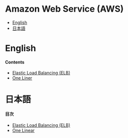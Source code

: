 # Amazon Web Service (AWS)

- [English](#englsih)
- [日本語](#日本語)

[elb]:      https://github.com/sotayamashita/knowledge/blob/master/aws/elb.md
[oneliner]: https://github.com/sotayamashita/knowledge/blob/master/aws/one-liner.md

# English

> 

#### Contents

- [Elastic Load Balancing (ELB)][elb]
- [One Liner][oneliner]

# 日本語

> 

#### 目次

- [Elastic Load Balancing (ELB)][elb]
- [One Linear][oneliner]


